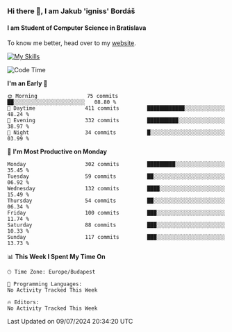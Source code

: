 ### Hi there 👋, I am Jakub 'igniss' Bordáš

#### I am Student of Computer Science in Bratislava
To know me better, head over to my [website](https://bordas.sk).

[![My Skills](https://skillicons.dev/icons?i=js,html,css,figma,svelte,java,kotlin,python,postgresql,typescript,nest,nodejs)](https://bordas.sk)


<!--START_SECTION:waka-->
![Code Time](http://img.shields.io/badge/Code%20Time-1%2C484%20hrs%2041%20mins-blue)

**I'm an Early 🐤** 

```text
🌞 Morning                75 commits          ██░░░░░░░░░░░░░░░░░░░░░░░   08.80 % 
🌆 Daytime                411 commits         ████████████░░░░░░░░░░░░░   48.24 % 
🌃 Evening                332 commits         ██████████░░░░░░░░░░░░░░░   38.97 % 
🌙 Night                  34 commits          █░░░░░░░░░░░░░░░░░░░░░░░░   03.99 % 
```
📅 **I'm Most Productive on Monday** 

```text
Monday                   302 commits         █████████░░░░░░░░░░░░░░░░   35.45 % 
Tuesday                  59 commits          ██░░░░░░░░░░░░░░░░░░░░░░░   06.92 % 
Wednesday                132 commits         ████░░░░░░░░░░░░░░░░░░░░░   15.49 % 
Thursday                 54 commits          ██░░░░░░░░░░░░░░░░░░░░░░░   06.34 % 
Friday                   100 commits         ███░░░░░░░░░░░░░░░░░░░░░░   11.74 % 
Saturday                 88 commits          ███░░░░░░░░░░░░░░░░░░░░░░   10.33 % 
Sunday                   117 commits         ███░░░░░░░░░░░░░░░░░░░░░░   13.73 % 
```


📊 **This Week I Spent My Time On** 

```text
🕑︎ Time Zone: Europe/Budapest

💬 Programming Languages: 
No Activity Tracked This Week

🔥 Editors: 
No Activity Tracked This Week
```


 Last Updated on 09/07/2024 20:34:20 UTC
<!--END_SECTION:waka-->
